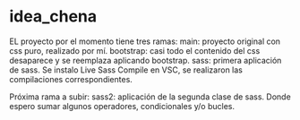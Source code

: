 # idea_chena
EL proyecto por el momento tiene tres ramas: 
main: proyecto original con css puro, realizado por mí.
bootstrap: casi todo el contenido del css desaparece y se reemplaza aplicando bootstrap. 
sass: primera aplicación de sass. Se instalo Live Sass Compile en VSC, se realizaron las compilaciones correspondientes. 

Próxima rama a subir: 
sass2: aplicación de la segunda clase de sass. Donde espero sumar algunos operadores, condicionales y/o bucles.
